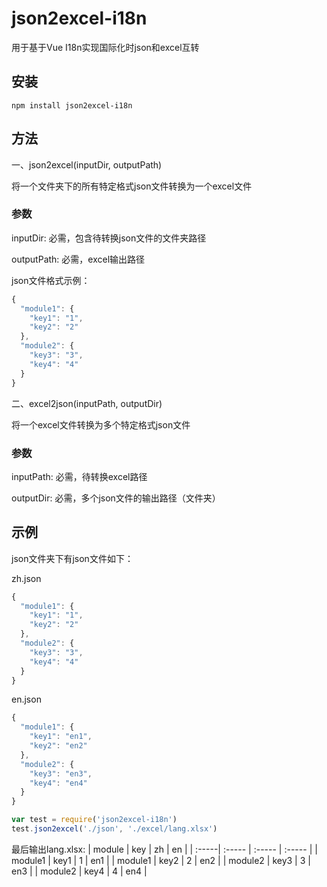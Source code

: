 # json2excel-i18n

用于基于Vue I18n实现国际化时json和excel互转

## 安装

`npm install json2excel-i18n`

## 方法

一、json2excel(inputDir, outputPath)

将一个文件夹下的所有特定格式json文件转换为一个excel文件

### 参数

inputDir: 必需，包含待转换json文件的文件夹路径

outputPath: 必需，excel输出路径

json文件格式示例：
```js
{
  "module1": {
    "key1": "1",
    "key2": "2"
  },
  "module2": {
    "key3": "3",
    "key4": "4"
  }
}
```

二、excel2json(inputPath, outputDir)

将一个excel文件转换为多个特定格式json文件

### 参数

inputPath: 必需，待转换excel路径

outputDir: 必需，多个json文件的输出路径（文件夹）

## 示例
json文件夹下有json文件如下：

zh.json
```js
{
  "module1": {
    "key1": "1",
    "key2": "2"
  },
  "module2": {
    "key3": "3",
    "key4": "4"
  }
}
```
en.json
```js
{
  "module1": {
    "key1": "en1",
    "key2": "en2"
  },
  "module2": {
    "key3": "en3",
    "key4": "en4"
  }
}
```

```js
var test = require('json2excel-i18n')
test.json2excel('./json', './excel/lang.xlsx')
```

最后输出lang.xlsx:
| module | key | zh | en |
| :-----| :----- | :----- | :----- |
| module1 | key1 | 1 | en1 |
| module1 | key2 | 2 | en2 |
| module2 | key3 | 3 | en3 |
| module2 | key4 | 4 | en4 |